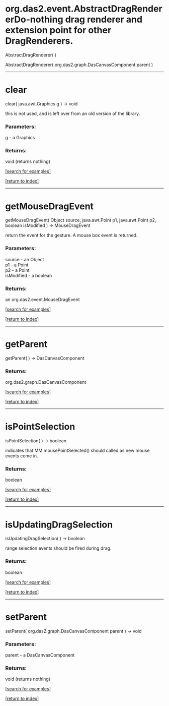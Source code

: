 # org.das2.event.AbstractDragRendererDo-nothing drag renderer and extension point for other DragRenderers.
AbstractDragRenderer( )


AbstractDragRenderer( org.das2.graph.DasCanvasComponent parent )


***
<a name="clear"></a>
# clear
clear( java.awt.Graphics g ) &rarr; void

this is not used, and is left over from an old version of the library.

### Parameters:
g - a Graphics

### Returns:
void (returns nothing)


<a href="https://github.com/autoplot/dev/search?q=clear&unscoped_q=clear">[search for examples]</a>

<a href="https://github.com/autoplot/documentation/blob/master/javadoc/index-all.md">[return to index]</a>

***
<a name="getMouseDragEvent"></a>
# getMouseDragEvent
getMouseDragEvent( Object source, java.awt.Point p1, java.awt.Point p2, boolean isModified ) &rarr; MouseDragEvent

return the event for the gesture.  A mouse box event is returned.

### Parameters:
source - an Object
<br>p1 - a Point
<br>p2 - a Point
<br>isModified - a boolean

### Returns:
an org.das2.event.MouseDragEvent


<a href="https://github.com/autoplot/dev/search?q=getMouseDragEvent&unscoped_q=getMouseDragEvent">[search for examples]</a>

<a href="https://github.com/autoplot/documentation/blob/master/javadoc/index-all.md">[return to index]</a>

***
<a name="getParent"></a>
# getParent
getParent(  ) &rarr; DasCanvasComponent



### Returns:
org.das2.graph.DasCanvasComponent


<a href="https://github.com/autoplot/dev/search?q=getParent&unscoped_q=getParent">[search for examples]</a>

<a href="https://github.com/autoplot/documentation/blob/master/javadoc/index-all.md">[return to index]</a>

***
<a name="isPointSelection"></a>
# isPointSelection
isPointSelection(  ) &rarr; boolean

indicates that MM.mousePointSelected() should called as new mouse events 
 come in.

### Returns:
boolean


<a href="https://github.com/autoplot/dev/search?q=isPointSelection&unscoped_q=isPointSelection">[search for examples]</a>

<a href="https://github.com/autoplot/documentation/blob/master/javadoc/index-all.md">[return to index]</a>

***
<a name="isUpdatingDragSelection"></a>
# isUpdatingDragSelection
isUpdatingDragSelection(  ) &rarr; boolean

range selection events should be fired during drag.

### Returns:
boolean


<a href="https://github.com/autoplot/dev/search?q=isUpdatingDragSelection&unscoped_q=isUpdatingDragSelection">[search for examples]</a>

<a href="https://github.com/autoplot/documentation/blob/master/javadoc/index-all.md">[return to index]</a>

***
<a name="setParent"></a>
# setParent
setParent( org.das2.graph.DasCanvasComponent parent ) &rarr; void



### Parameters:
parent - a DasCanvasComponent

### Returns:
void (returns nothing)


<a href="https://github.com/autoplot/dev/search?q=setParent&unscoped_q=setParent">[search for examples]</a>

<a href="https://github.com/autoplot/documentation/blob/master/javadoc/index-all.md">[return to index]</a>

